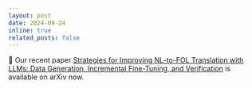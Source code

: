 ```yaml
---
layout: post
date: 2024-09-24
inline: true
related_posts: false
---
```


:rocket: Our recent paper <a href="https://arxiv.org/abs/2409.16461">Strategies for Improving NL-to-FOL Translation with LLMs: Data Generation, Incremental Fine-Tuning, and Verification</a> is available on arXiv now.
